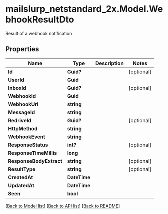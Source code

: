 # mailslurp_netstandard_2x.Model.WebhookResultDto
Result of a webhook notification

## Properties

Name | Type | Description | Notes
------------ | ------------- | ------------- | -------------
**Id** | **Guid?** |  | [optional] 
**UserId** | **Guid** |  | 
**InboxId** | **Guid?** |  | [optional] 
**WebhookId** | **Guid** |  | 
**WebhookUrl** | **string** |  | 
**MessageId** | **string** |  | 
**RedriveId** | **Guid?** |  | [optional] 
**HttpMethod** | **string** |  | 
**WebhookEvent** | **string** |  | 
**ResponseStatus** | **int?** |  | [optional] 
**ResponseTimeMillis** | **long** |  | 
**ResponseBodyExtract** | **string** |  | [optional] 
**ResultType** | **string** |  | [optional] 
**CreatedAt** | **DateTime** |  | 
**UpdatedAt** | **DateTime** |  | 
**Seen** | **bool** |  | 

[[Back to Model list]](../README#documentation-for-models) [[Back to API list]](../README#documentation-for-api-endpoints) [[Back to README]](../README)

